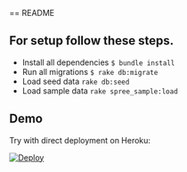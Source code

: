 == README

## For setup follow these steps.

* Install all dependencies `$ bundle install`
* Run all migrations `$ rake db:migrate`
* Load seed data `rake db:seed`
* Load sample data `rake spree_sample:load`

## Demo

Try with direct deployment on Heroku:

[![Deploy](https://www.herokucdn.com/deploy/button.svg)](https://heroku.com/deploy?template=https://github.com/rohngonnarock/angularspree-api)
